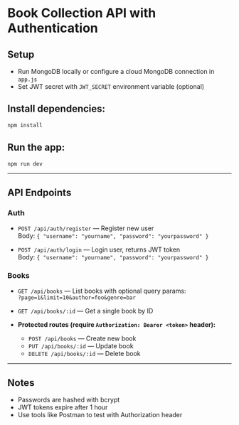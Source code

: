# Book Collection API with Authentication

## Setup

- Run MongoDB locally or configure a cloud MongoDB connection in `app.js`
- Set JWT secret with `JWT_SECRET` environment variable (optional)

## Install dependencies:

```bash
npm install
```

## Run the app:

```bash
npm run dev
```

---

## API Endpoints

### Auth

- `POST /api/auth/register` — Register new user  
  Body: `{ "username": "yourname", "password": "yourpassword" }`

- `POST /api/auth/login` — Login user, returns JWT token  
  Body: `{ "username": "yourname", "password": "yourpassword" }`

### Books

- `GET /api/books` — List books with optional query params:  
  `?page=1&limit=10&author=foo&genre=bar`

- `GET /api/books/:id` — Get a single book by ID

- **Protected routes (require `Authorization: Bearer <token>` header):**

  - `POST /api/books` — Create new book
  - `PUT /api/books/:id` — Update book
  - `DELETE /api/books/:id` — Delete book

---

## Notes

- Passwords are hashed with bcrypt
- JWT tokens expire after 1 hour
- Use tools like Postman to test with Authorization header